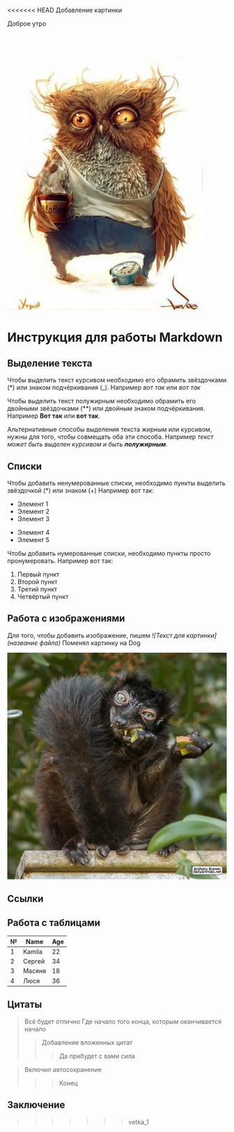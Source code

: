 <<<<<<< HEAD
Добавление картинки 

Доброе утро

![](Teftelka.jpg)
=======
# Инструкция для работы Markdown

## Выделение текста

Чтобы выделить текст курсивом необходимо его обрамить звёздочками (*) или знаком подчёркивания (_). Например *вот так* или _вот так_

Чтобы выделить текст полужирным необходимо обрамить его двойными звёздочками (**) или двойным знаком подчёркивания. Например **Вот так** или __вот так__.

Альтернативные способы выделения текста жирным или курсивом, нужны для того, чтобы совмещать оба эти способа. Например _текст может быть выделен курсивом и быть **полужирным**_. 

## Списки

Чтобы добавить ненумерованные списки, необходимо пункты выделить звёздочкой (*) или знаком (+)
Например вот так:
* Элемент 1
* Элемент 2
* Элемент 3
+ Элемент 4
+ Элемент 5


Чтобы добавить нумерованные списки, необходимо пункты просто пронумеровать.
Например вот так:
1. Первый пункт
2. Второй пункт
3. Третий пункт
4. Четвёртый пункт



## Работа с изображениями
Для того, чтобы добавить изображение, пишем *![Текст для картинки](название файла)* Поменял картинку на Dog

![Привет](eda.png) 


## Ссылки

## Работа с таблицами
№|Name|Age
-|----|---
1|Kamila|22
2|Сергей|34
3|Масяня|18
4|Люся|36



## Цитаты
>Всё будет отлично
>Где начало того конца, которым оканчивается начало
>>Добавление вложенных цитат
>>>Да прибудет с вами сила

>Включил автосохранение
>>>Конец

## Заключение
>>>>>>> vetka_1
